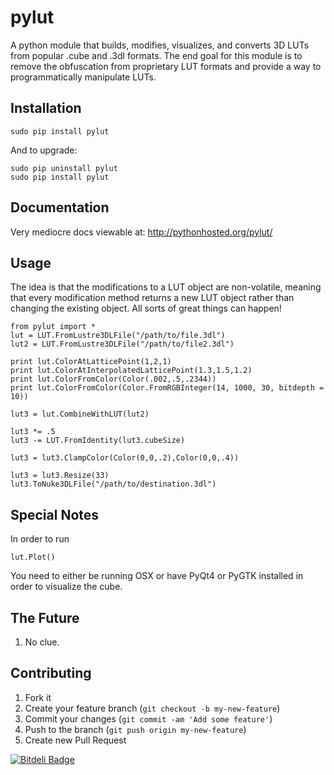# pylut

A python module that builds, modifies, visualizes, and converts 3D LUTs from popular .cube and .3dl formats. The end goal for this module is to remove the obfuscation from proprietary LUT formats and provide a way to programmatically manipulate LUTs.

## Installation

	sudo pip install pylut

And to upgrade:

	sudo pip uninstall pylut
	sudo pip install pylut

## Documentation
	
Very mediocre docs viewable at: http://pythonhosted.org/pylut/

## Usage

The idea is that the modifications to a LUT object are non-volatile, meaning that every modification method returns a new LUT object rather than changing the existing object. All sorts of great things can happen!

	from pylut import *
	lut = LUT.FromLustre3DLFile("/path/to/file.3dl")
	lut2 = LUT.FromLustre3DLFile("/path/to/file2.3dl")

	print lut.ColorAtLatticePoint(1,2,1)
	print lut.ColorAtInterpolatedLatticePoint(1.3,1.5,1.2)
	print lut.ColorFromColor(Color(.002,.5,.2344))
    print lut.ColorFromColor(Color.FromRGBInteger(14, 1000, 30, bitdepth = 10))

	lut3 = lut.CombineWithLUT(lut2)

	lut3 *= .5
	lut3 -= LUT.FromIdentity(lut3.cubeSize)

	lut3 = lut3.ClampColor(Color(0,0,.2),Color(0,0,.4))

	lut3 = lut3.Resize(33)
	lut3.ToNuke3DLFile("/path/to/destination.3dl")

## Special Notes

In order to run
	
	lut.Plot()

You need to either be running OSX or have PyQt4 or PyGTK installed in order to visualize the cube.


## The Future

1. No clue.


## Contributing

1. Fork it
2. Create your feature branch (`git checkout -b my-new-feature`)
3. Commit your changes (`git commit -am 'Add some feature'`)
4. Push to the branch (`git push origin my-new-feature`)
5. Create new Pull Request


[![Bitdeli Badge](https://d2weczhvl823v0.cloudfront.net/gregcotten/pylut/trend.png)](https://bitdeli.com/free "Bitdeli Badge")


